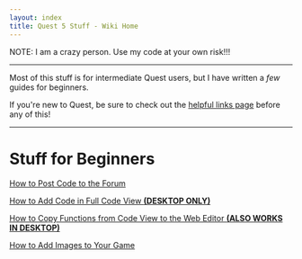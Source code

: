 ```yaml
---
layout: index
title: Quest 5 Stuff - Wiki Home
---
```


NOTE:  I am a crazy person.  Use my code at your own risk!!!

---

Most of this stuff is for intermediate Quest users, but I have written a _few_ guides for beginners.

If you're new to Quest, be sure to check out the [helpful links page](Helpful-Links) before any of this!

---
# Stuff for Beginners

[How to Post Code to the Forum](Posting-Code-to-the-TextAdventures-Forum)

[How to Add Code in Full Code View **(DESKTOP ONLY)**](Adding-Code-in-Full-Code-View-in-the-Desktop-Editor)

[How to Copy Functions from Code View to the Web Editor **(ALSO WORKS IN DESKTOP)**](Copying-Functions-from-Code-View-to-the-Web-Editor)

[How to Add Images to Your Game](Images)

<!--<iframe id="index-frame"></iframe>-->